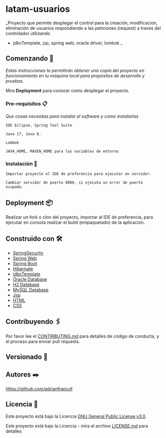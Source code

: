 # latam-usuarios

_Proyecto que permite desplegar el control para la creación, modificacion, eliminación de usuarios respondiendo a las peticiones (request) a traves del controlador utilizando

* jdbcTemplate, jsp, spring web, oracle driver, lombok
_

## Comenzando 🚀

_Estas instrucciones te permitirán obtener una copia del proyecto en funcionamiento en tu máquina local para propósitos de desarrollo y pruebas._

Mira **Deployment** para conocer como desplegar el proyecto.


### Pre-requisitos 📋

_Que cosas necesitas para instalar el software y como instalarlas_

```
IDE Eclipse, Spring Tool Suite
```
```
Java 17, Java 8.
```
```
Lombok
```
```
JAVA_HOME, MAVEN_HOME para las variables de entorno
```
### Instalación 🔧

```
Importar proyecto al IDE de preferencia para ejecutar en servidor.
```
```
Cambiar servidor de puerto 8080, si ejecuta un error de puerto ocupado.
```

## Deployment 📦

Realizar un fork o clon del proyecto, importar al IDE de preferencia, para ejecutar en consola realizar el build (empaquetado) de la aplicación.

## Construido con 🛠️

* [SpringSecurity]()
* [Spring Web]()
* [Spring Boot]()
* [Hibernate]()
* [jdbcTemplate]()
* [Oracle Database]()
* [H2 Database]()
* [MySQL Database]()
* [Jsp]()
* [HTML]()
* [CSS]()

## Contribuyendo 🖇️

Por favor lee el [CONTRIBUTING.md](https://github.com/adrianfrancof/ServicioControlAlumnos.git) para detalles de código de conducta, y el proceso para enviar pull requests.

## Versionado 📌

## Autores ✒️

https://github.com/adrianfrancof

## Licencia 📄

Este proyecto está bajo la Licencia [GNU General Public License v3.0](https://choosealicense.com/licenses/gpl-3.0/).

Este proyecto está bajo la Licencia - mira el archivo [LICENSE.md](LICENSE.md) para detalles
